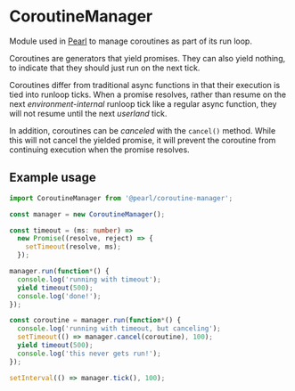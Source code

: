 # CoroutineManager

Module used in [Pearl](https://github.com/thomasboyt/pearl) to manage coroutines as part of its run loop.

Coroutines are generators that yield promises. They can also yield nothing, to indicate that they should just run on the next tick.

Coroutines differ from traditional async functions in that their execution is tied into runloop ticks. When a promise resolves, rather than resume on the next _environment-internal_ runloop tick like a regular async function, they will not resume until the next _userland_ tick.

In addition, coroutines can be *canceled* with the `cancel()` method. While this will not cancel the yielded promise, it will prevent the coroutine from continuing execution when the promise resolves.

## Example usage

```ts
import CoroutineManager from '@pearl/coroutine-manager';

const manager = new CoroutineManager();

const timeout = (ms: number) =>
  new Promise((resolve, reject) => {
    setTimeout(resolve, ms);
  });

manager.run(function*() {
  console.log('running with timeout');
  yield timeout(500);
  console.log('done!');
});

const coroutine = manager.run(function*() {
  console.log('running with timeout, but canceling');
  setTimeout(() => manager.cancel(coroutine), 100);
  yield timeout(500);
  console.log('this never gets run!');
});

setInterval(() => manager.tick(), 100);
```